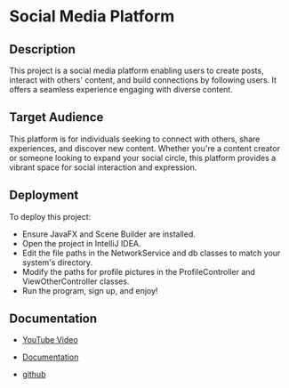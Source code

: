 # Social Media Platform

## Description

This project is a social media platform enabling users to create posts, interact with others' content, and build connections by following users. It offers a seamless experience engaging with diverse content. 

## Target Audience

This platform is for individuals seeking to connect with others, share experiences, and discover new content. Whether you're a content creator or someone looking to expand your social circle, this platform provides a vibrant space for social interaction and expression.



## Deployment

To deploy this project:

- Ensure JavaFX and Scene Builder are installed.
- Open the project in IntelliJ IDEA.
- Edit the file paths in the NetworkService and db classes to match your system's directory.
- Modify the paths for profile pictures in the ProfileController and ViewOtherController classes.
- Run the program, sign up, and enjoy!




## Documentation

- [YouTube Video](https://youtu.be/b4XRnrbL1zA)
- [Documentation](https://1drv.ms/w/c/b0675a3fd69343f3/EXoA2WEuoVpJrE2dTnJbBaQBY4Cupy7-1xmC6190lsKLMA?e=MilDnL)

- [github](https://github.com/seif-elden/phase2-advanced)
